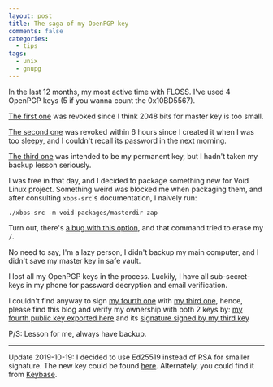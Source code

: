 ```yaml
---
layout: post
title: The saga of my OpenPGP key
comments: false
categories:
  - tips
tags:
  - unix
  - gnupg
---
```


In the last 12 months, my most active time with FLOSS.
I've used 4 OpenPGP keys (5 if you wanna count the 0x10BD5567).

[The first one][1] was revoked since I think 2048 bits for master key is too small.

[The second one][2] was revoked within 6 hours
since I created it when I was too sleepy,
and I couldn't recall its password in the next morning.

[The third one][3] was intended to be my permanent key,
but I hadn't taken my backup lesson seriously.

I was free in that day,
and I decided to package something new for Void Linux project.
Something weird was blocked me when packaging them,
and after consulting `xbps-src`'s documentation, I naively run:

    ./xbps-src -m void-packages/masterdir zap

Turn out, there's [a bug with this option][xbps],
and that command tried to erase my `/`.

No need to say, I'm a lazy person, I didn't backup my main computer,
and I didn't save my master key in safe vault.

I lost all my OpenPGP keys in the process.
Luckily, I have all sub-secret-keys in my phone
for password decryption and email verification.

I couldn't find anyway to sign [my fourth one][4] with [my third one][3],
hence, please find this blog and verify my ownership with both 2 keys by:
[my fourth public key exported here][5] and its [signature signed by my third key][6]

P/S: Lesson for me, always have backup.

---

Update 2019-10-19: I decided to use Ed25519 instead of RSA for smaller
signature. The new key could be found [here][7]. Alternately, you could find
it from [Keybase][keybase].

[1]: http://keys.gnupg.net/pks/lookup?op=vindex&fingerprint=on&search=0xE01C514ED3A44E7A
[2]: http://keys.gnupg.net/pks/lookup?op=vindex&fingerprint=on&search=0x1C668DE30F63F2AE
[3]: http://keys.gnupg.net/pks/lookup?op=vindex&fingerprint=on&search=0x554961070A88B964
[4]: http://keys.gnupg.net/pks/lookup?op=vindex&fingerprint=on&search=0x7D953879560F17C2
[5]: DFB608D858E0F4F8.asc
[6]: DFB608D858E0F4F8.asc.gpg
[7]: 2B3D09F7702F46E8.asc
[keybase]: https://keybase.io/zdtcd
[xbps]: https://github.com/void-linux/void-packages/pull/11005

